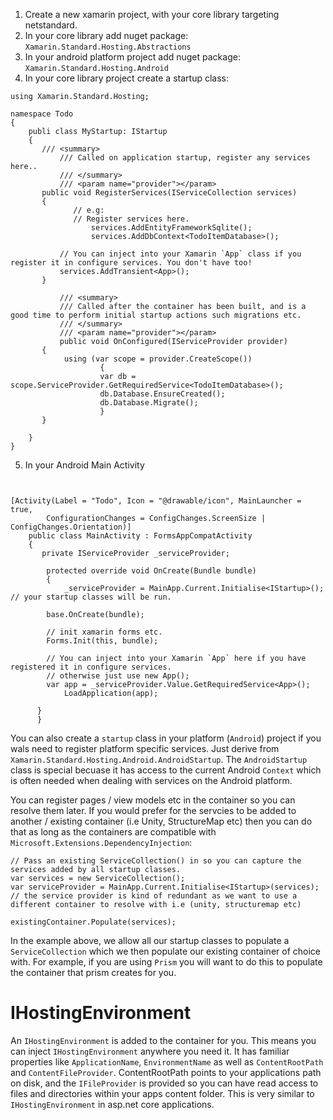 1. Create a new xamarin project, with your core library targeting netstandard.
2. In your core library add nuget package: `Xamarin.Standard.Hosting.Abstractions`
3. In your android platform project add nuget package: `Xamarin.Standard.Hosting.Android`
4. In your core library project create a startup class:

```
using Xamarin.Standard.Hosting;

namespace Todo
{
    publi class MyStartup: IStartup
    {
	   /// <summary>
           /// Called on application startup, register any services here..
           /// </summary>
           /// <param name="provider"></param>
	   public void RegisterServices(IServiceCollection services)
	   {
	          // e.g:
	          // Register services here.
                  services.AddEntityFrameworkSqlite();
                  services.AddDbContext<TodoItemDatabase>();

		   // You can inject into your Xamarin `App` class if you register it in configure services. You don't have too!
		   services.AddTransient<App>();     
	   }

           /// <summary>
           /// Called after the container has been built, and is a good time to perform initial startup actions such migrations etc.
           /// </summary>
           /// <param name="provider"></param>
           public void OnConfigured(IServiceProvider provider)
	   {
		    using (var scope = provider.CreateScope())
            	    {
                	var db = scope.ServiceProvider.GetRequiredService<TodoItemDatabase>();
                	db.Database.EnsureCreated();
                	db.Database.Migrate();
                    }
	   }

    }
}

```

5. In your Android Main Activity 

```


[Activity(Label = "Todo", Icon = "@drawable/icon", MainLauncher = true,
        ConfigurationChanges = ConfigChanges.ScreenSize | ConfigChanges.Orientation)]
    public class MainActivity : FormsAppCompatActivity
    {
       private IServiceProvider _serviceProvider;

        protected override void OnCreate(Bundle bundle)
        {
            _serviceProvider = MainApp.Current.Initialise<IStartup>();    // your startup classes will be run.    

	    base.OnCreate(bundle);

	    // init xamarin forms etc.
	    Forms.Init(this, bundle);

	    // You can inject into your Xamarin `App` here if you have registered it in configure services.
	    // otherwise just use new App();
	    var app = _serviceProvider.Value.GetRequiredService<App>();
            LoadApplication(app);

	  }
      }

```

You can also create a `startup` class in your platform (`Android`) project if you wals need to register platform specific services.
Just derive from `Xamarin.Standard.Hosting.Android.AndroidStartup`.
The `AndroidStartup` class is special becuase it has access to the current Android `Context` which is often needed when dealing with services on the Android platform.

You can register pages / view models etc in the container so you can resolve them later. 
If you would prefer for the servcies to be added to another / existing container (i.e Unity, StructureMap etc) then you can do that as long as the containers are compatible with `Microsoft.Extensions.DependencyInjection`:

```
// Pass an existing ServiceCollection() in so you can capture the services added by all startup classes.
var services = new ServiceCollection();
var serviceProvider = MainApp.Current.Initialise<IStartup>(services); // the service provider is kind of redundant as we want to use a different container to resolve with i.e (unity, structuremap etc)

existingContainer.Populate(services);

```

In the example above, we allow all our startup classes to populate a `ServiceCollection` which we then populate our existing container of choice with. For example, if you are using `Prism` you will want to do this to populate the container that prism creates for you.

# IHostingEnvironment

An `IHostingEnvironment` is added to the container for you. This means you can inject `IHostingEnvironment` anywhere you need it.
It has familiar properties like `ApplicationName`, `EnvironmentName` as well as `ContentRootPath` and `ContentFileProvider`.
ContentRootPath points to your applications path on disk, and the `IFileProvider` is provided so you can have read access to files and directories within your apps content folder.
This is very similar to `IHostingEnvironment` in asp.net core applications.

